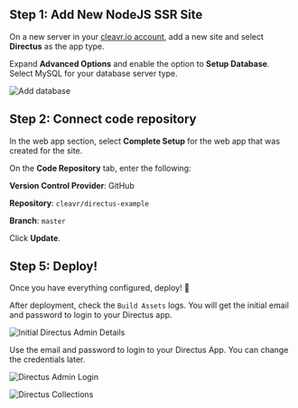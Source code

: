 ## Step 1: Add New NodeJS SSR Site

On a new server in your [cleavr.io account](https://cleavr.io), add a new site and select **Directus** as the app type.

Expand **Advanced Options** and enable the option to **Setup Database**. Select MySQL for your database server type. 

![Add database](https://docs.cleavr.io/images/directus/database.png)


## Step 2: Connect code repository

In the web app section, select **Complete Setup** for the web app that was created for the site.

On the **Code Repository** tab, enter the following:

**Version Control Provider**: GitHub

**Repository**: `cleavr/directus-example`

**Branch**: `master`

Click **Update**.


## Step 5: Deploy!

Once you have everything configured, deploy! 🚀

After deployment, check the `Build Assets` logs. You will get the initial email and password to login to your Directus app.

![Initial Directus Admin Details](https://docs.cleavr.io/images/directus/initial-directus-admin.png)

Use the email and password to login to your Directus App. You can change the credentials later.

![Directus Admin Login](https://docs.cleavr.io/images/directus/directus-admin-login.png)

![Directus Collections](https://docs.cleavr.io/images/directus/directus-collections.png)
